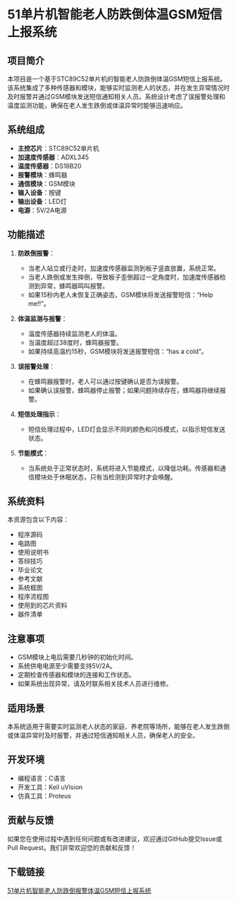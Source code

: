 # 51单片机智能老人防跌倒体温GSM短信上报系统

## 项目简介

本项目是一个基于STC89C52单片机的智能老人防跌倒体温GSM短信上报系统。该系统集成了多种传感器和模块，能够实时监测老人的状态，并在发生异常情况时及时报警并通过GSM模块发送短信通知相关人员。系统设计考虑了误报警处理和温度监测功能，确保在老人发生跌倒或体温异常时能够迅速响应。

## 系统组成

- **主控芯片**：STC89C52单片机
- **加速度传感器**：ADXL345
- **温度传感器**：DS18B20
- **报警模块**：蜂鸣器
- **通信模块**：GSM模块
- **输入设备**：按键
- **输出设备**：LED灯
- **电源**：5V/2A电源

## 功能描述

1. **防跌倒报警**：
   - 当老人站立或行走时，加速度传感器监测到板子竖直放置，系统正常。
   - 当老人跌倒或发生摔倒，导致板子歪倒超过一定角度时，加速度传感器检测到异常，蜂鸣器鸣叫报警。
   - 如果15秒内老人未恢复正确姿态，GSM模块将发送报警短信：“Help me!!”。

2. **体温监测与报警**：
   - 温度传感器持续监测老人的体温。
   - 当温度超过38度时，蜂鸣器报警。
   - 如果持续高温约15秒，GSM模块将发送报警短信：“has a cold”。

3. **误报警处理**：
   - 在蜂鸣器报警时，老人可以通过按键确认是否为误报警。
   - 如果确认误报警，蜂鸣器停止报警；如果问题持续存在，蜂鸣器将继续报警。

4. **短信处理指示**：
   - 短信处理过程中，LED灯会显示不同的颜色和闪烁模式，以指示短信发送状态。

5. **节能模式**：
   - 当系统处于正常状态时，系统将进入节能模式，以降低功耗。传感器和通信模块处于休眠状态，只有当检测到异常时才会唤醒。

## 系统资料

本资源包含以下内容：
- 程序源码
- 电路图
- 使用说明书
- 答辩技巧
- 毕业论文
- 参考文献
- 系统框图
- 程序流程图
- 使用到的芯片资料
- 器件清单

## 注意事项

- GSM模块上电后需要几秒钟的初始化时间。
- 系统供电电源至少需要支持5V/2A。
- 定期检查传感器和模块的连接和工作状态。
- 如果系统出现异常，请及时联系相关技术人员进行维修。

## 适用场景

本系统适用于需要实时监测老人状态的家庭、养老院等场所，能够在老人发生跌倒或体温异常时及时报警，并通过短信通知相关人员，确保老人的安全。

## 开发环境

- 编程语言：C语言
- 开发工具：Keil uVision
- 仿真工具：Proteus

## 贡献与反馈

如果您在使用过程中遇到任何问题或有改进建议，欢迎通过GitHub提交Issue或Pull Request。我们非常欢迎您的贡献和反馈！

## 下载链接

[51单片机智能老人防跌倒报警体温GSM短信上报系统](https://pan.quark.cn/s/c806325d717c)